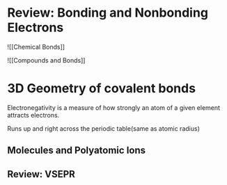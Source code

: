# Review: Bonding and Nonbonding Electrons
![[Chemical Bonds]]

![[Compounds and Bonds]]


# 3D Geometry of covalent bonds
Electronegativity is a measure of how strongly an atom of a given element attracts electrons. 

Runs up and right across the periodic table(same as atomic radius)





## Molecules and Polyatomic Ions

## Review:  VSEPR
